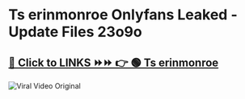 
 # Ts erinmonroe Onlyfans Leaked - Update Files 23o9o

## <h2><a href="https://clipsfans.com/Ts_erinmonroe&ref=git">🔗 Click to LINKS ⏩⏩ 👉 🟢 Ts erinmonroe </a></h2>

<a href="https://clipsfans.com/Ts_erinmonroe&ref=git" rel="nofollow" data-target="animated-image.originalLink"><img src="https://i.ibb.co.com/xMMVF88/686577567.gif" alt="Viral Video Original" style="max-width: 100%; display: inline-block;" data-target="animated-image.originalImage"></a>

